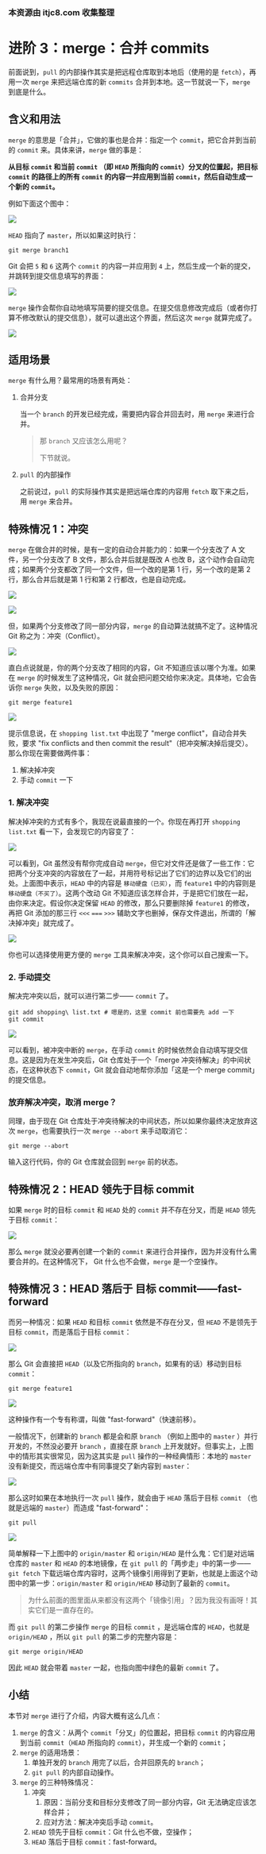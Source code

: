 ### 本资源由 itjc8.com 收集整理
# 进阶 3：merge：合并 commits

前面说到，`pull` 的内部操作其实是把远程仓库取到本地后（使用的是 `fetch`），再用一次 `merge` 来把远端仓库的新 `commits` 合并到本地。这一节就说一下，`merge` 到底是什么。

## 含义和用法

`merge` 的意思是「合并」，它做的事也是合并：指定一个 `commit`，把它合并到当前的 `commit` 来。具体来讲，`merge` 做的事是：

**从目标 `commit` 和当前 `commit` （即 `HEAD` 所指向的 `commit`）分叉的位置起，把目标 `commit` 的路径上的所有 `commit` 的内容一并应用到当前 `commit`，然后自动生成一个新的 `commit`。**

例如下面这个图中：

![](https://user-gold-cdn.xitu.io/2017/11/21/15fddc2a9c60eca3?w=484&h=457&f=jpeg&s=24531)

`HEAD` 指向了 `master`，所以如果这时执行：

```shell
git merge branch1
```

Git 会把 `5` 和 `6` 这两个 `commit` 的内容一并应用到 `4` 上，然后生成一个新的提交，并跳转到提交信息填写的界面：

![](https://user-gold-cdn.xitu.io/2017/11/21/15fddc2aaa2dae15?w=513&h=128&f=jpeg&s=41756)

`merge` 操作会帮你自动地填写简要的提交信息。在提交信息修改完成后（或者你打算不修改默认的提交信息），就可以退出这个界面，然后这次 `merge` 就算完成了。

![](https://user-gold-cdn.xitu.io/2017/11/21/15fddc2aad5a0279?w=640&h=454&f=gif&s=175263)

## 适用场景

`merge` 有什么用？最常用的场景有两处：

1. 合并分支

   当一个 `branch` 的开发已经完成，需要把内容合并回去时，用 `merge` 来进行合并。

   > 那 `branch` 又应该怎么用呢？
   >
   > 下节就说。

2. `pull` 的内部操作

   之前说过，`pull` 的实际操作其实是把远端仓库的内容用 `fetch` 取下来之后，用 `merge` 来合并。

## 特殊情况 1：冲突

`merge` 在做合并的时候，是有一定的自动合并能力的：如果一个分支改了 A 文件，另一个分支改了 B 文件，那么合并后就是既改 A 也改 B，这个动作会自动完成；如果两个分支都改了同一个文件，但一个改的是第 1 行，另一个改的是第 2 行，那么合并后就是第 1 行和第 2 行都改，也是自动完成。

![](https://user-gold-cdn.xitu.io/2017/11/21/15fddc2a9d759d8e?w=660&h=402&f=gif&s=259881)

![](https://user-gold-cdn.xitu.io/2017/11/21/15fddc2a9c151a4c?w=636&h=418&f=gif&s=584533)

但，如果两个分支修改了同一部分内容，`merge` 的自动算法就搞不定了。这种情况 Git 称之为：冲突（Conflict）。

![](https://user-gold-cdn.xitu.io/2017/11/21/15fddc2a9c2ce4d3?w=521&h=425&f=jpeg&s=36538)

直白点说就是，你的两个分支改了相同的内容，Git 不知道应该以哪个为准。如果在 `merge` 的时候发生了这种情况，Git 就会把问题交给你来决定。具体地，它会告诉你 `merge` 失败，以及失败的原因：

```shell
git merge feature1
```

![](https://user-gold-cdn.xitu.io/2017/11/21/15fddc2af3e40342?w=539&h=80&f=jpeg&s=40925)

提示信息说，在 `shopping list.txt` 中出现了 "merge conflict"，自动合并失败，要求 "fix conflicts and then commit the result"（把冲突解决掉后提交）。那么你现在需要做两件事：

1. 解决掉冲突
2. 手动 `commit` 一下

### 1. 解决冲突

解决掉冲突的方式有多个，我现在说最直接的一个。你现在再打开 `shopping list.txt` 看一下，会发现它的内容变了：

![](https://user-gold-cdn.xitu.io/2017/11/21/15fddc2af5b06ef6?w=180&h=158&f=jpeg&s=21719)

可以看到，Git 虽然没有帮你完成自动 `merge`，但它对文件还是做了一些工作：它把两个分支冲突的内容放在了一起，并用符号标记出了它们的边界以及它们的出处。上面图中表示，`HEAD` 中的内容是 `移动硬盘（已买）`，而 `feature1` 中的内容则是 `移动硬盘（不买了）`。这两个改动 Git 不知道应该怎样合并，于是把它们放在一起，由你来决定。假设你决定保留 `HEAD` 的修改，那么只要删除掉 `feature1` 的修改，再把 Git 添加的那三行 `<<<` `===` `>>>` 辅助文字也删掉，保存文件退出，所谓的「解决掉冲突」就完成了。

![](https://user-gold-cdn.xitu.io/2017/11/21/15fddc2affe97f50?w=146&h=79&f=jpeg&s=11799)

你也可以选择使用更方便的 `merge` 工具来解决冲突，这个你可以自己搜索一下。

### 2. 手动提交

解决完冲突以后，就可以进行第二步—— `commit` 了。

```shell
git add shopping\ list.txt # 嗯是的，这里 commit 前也需要先 add 一下
git commit
```

![](https://user-gold-cdn.xitu.io/2017/11/22/15fe4388f6a15ebe?w=420&h=186&f=jpeg&s=24027)

可以看到，被冲突中断的 `merge`，在手动 `commit` 的时候依然会自动填写提交信息。这是因为在发生冲突后，Git 仓库处于一个「merge 冲突待解决」的中间状态，在这种状态下 `commit`，Git 就会自动地帮你添加「这是一个 merge commit」的提交信息。

### 放弃解决冲突，取消 merge？

同理，由于现在 Git 仓库处于冲突待解决的中间状态，所以如果你最终决定放弃这次 `merge`，也需要执行一次 `merge --abort` 来手动取消它：

```shell
git merge --abort
```

输入这行代码，你的 Git 仓库就会回到 `merge` 前的状态。

## 特殊情况 2：HEAD 领先于目标 commit

如果 `merge` 时的目标 `commit` 和 `HEAD` 处的 `commit` 并不存在分叉，而是 `HEAD` 领先于目标 `commit`：

![](https://user-gold-cdn.xitu.io/2017/11/21/15fddc2b2357b9d9?w=361&h=378&f=jpeg&s=20330)

那么 `merge` 就没必要再创建一个新的 `commit` 来进行合并操作，因为并没有什么需要合并的。在这种情况下， Git 什么也不会做，`merge` 是一个空操作。

## 特殊情况 3：HEAD 落后于 目标 commit——fast-forward

而另一种情况：如果 `HEAD` 和目标 `commit` 依然是不存在分叉，但 `HEAD` 不是领先于目标 `commit`，而是落后于目标 `commit`： 

![](https://user-gold-cdn.xitu.io/2017/11/21/15fddc2b0913daf4?w=467&h=369&f=jpeg&s=20061)

那么 Git 会直接把 `HEAD`（以及它所指向的 `branch`，如果有的话）移动到目标 `commit`：

```shell
git merge feature1
```

![](https://user-gold-cdn.xitu.io/2017/11/21/15fddc2b2486758a?w=494&h=376&f=gif&s=113911)

这种操作有一个专有称谓，叫做 "fast-forward"（快速前移）。

一般情况下，创建新的 `branch` 都是会和原 `branch` （例如上图中的 `master` ）并行开发的，不然没必要开 `branch` ，直接在原 `branch` 上开发就好。但事实上，上图中的情形其实很常见，因为这其实是 `pull` 操作的一种经典情形：本地的 `master` 没有新提交，而远端仓库中有同事提交了新内容到 `master`：

![](https://user-gold-cdn.xitu.io/2017/11/21/15fddc2b2f15e16f?w=518&h=640&f=jpeg&s=38371)

那么这时如果在本地执行一次 `pull` 操作，就会由于 `HEAD` 落后于目标 `commit` （也就是远端的 `master`）而造成 "fast-forward"：

```shell
git pull
```

![](https://user-gold-cdn.xitu.io/2017/11/21/15fddc2b46c69d46?w=572&h=858&f=gif&s=412287)

简单解释一下上图中的 `origin/master` 和 `origin/HEAD` 是什么鬼：它们是对远端仓库的 `master` 和 `HEAD` 的本地镜像，在 `git pull` 的「两步走」中的第一步——` git fetch` 下载远端仓库内容时，这两个镜像引用得到了更新，也就是上面这个动图中的第一步：`origin/master` 和 `origin/HEAD` 移动到了最新的 `commit`。

> 为什么前面的图里面从来都没有这两个「镜像引用」？因为我没有画呀！其实它们是一直存在的。

而 `git pull` 的第二步操作 `merge` 的目标 `commit` ，是远端仓库的 `HEAD`，也就是 `origin/HEAD` ，所以 `git pull` 的第二步的完整内容是：

```shell
git merge origin/HEAD
```

因此 `HEAD` 就会带着 `master` 一起，也指向图中绿色的最新 `commit` 了。

## 小结

本节对 `merge` 进行了介绍，内容大概有这么几点：

1. `merge` 的含义：从两个 `commit`「分叉」的位置起，把目标 `commit` 的内容应用到当前 `commit`（`HEAD` 所指向的 `commit`），并生成一个新的 `commit`；
2. `merge` 的适用场景：
   1. 单独开发的 `branch` 用完了以后，合并回原先的 `branch`；
   2. `git pull`  的内部自动操作。
3. `merge` 的三种特殊情况：
   1. 冲突
      1. 原因：当前分支和目标分支修改了同一部分内容，Git 无法确定应该怎样合并；
      2. 应对方法：解决冲突后手动 `commit`。
   2. `HEAD` 领先于目标 `commit`：Git 什么也不做，空操作；
   3. `HEAD` 落后于目标 `commit`：fast-forward。